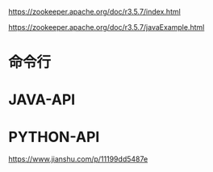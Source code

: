 https://zookeeper.apache.org/doc/r3.5.7/index.html



https://zookeeper.apache.org/doc/r3.5.7/javaExample.html



# 命令行

# JAVA-API

# PYTHON-API

https://www.jianshu.com/p/11199dd5487e